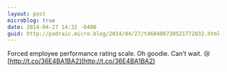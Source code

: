 ```yaml
---
layout: post
microblog: true
date: 2014-04-27 14:32 -0400
guid: http://padraic.micro.blog/2014/04/27/t460486730521772032.html
---
```

Forced employee performance rating scale. Oh goodie. Can’t wait. 😢 [http://t.co/36E4BA1BA2](http://t.co/36E4BA1BA2)
